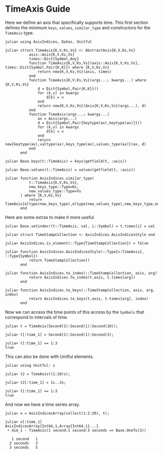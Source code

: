 # TimeAxis Guide

Here we define an axis that specifically supports time.
This first section defines the minimum `keys`, `values`, `similar_type` and constructors for the `TimeAxis` type.
```jldoctest time_axis_example
julia> using AxisIndices, Dates, Unitful

julia> struct TimeAxis{K,V,Ks,Vs} <: AbstractAxis{K,V,Ks,Vs}
           axis::Axis{K,V,Ks,Vs}
           times::Dict{Symbol,Any}
           function TimeAxis{K,V,Ks,Vs}(axis::Axis{K,V,Ks,Vs}, times::Dict{Symbol,Pair{K,K}}) where {K,V,Ks,Vs}
               return new{K,V,Ks,Vs}(axis, times)
           end
           function TimeAxis{K,V,Ks,Vs}(args...; kwargs...) where {K,V,Ks,Vs}
               d = Dict{Symbol,Pair{K,K}}()
               for (k,v) in kwargs
                   d[k] = v
               end
               return new{K,V,Ks,Vs}(Axis{K,V,Ks,Vs}(args...), d)
           end
           function TimeAxis(args...; kwargs...)
               ax = Axis(args...)
               d = Dict{Symbol,Pair{keytype(ax),keytype(ax)}}()
               for (k,v) in kwargs
                   d[k] = v
               end
               return new{keytype(ax),valtype(ax),keys_type(ax),values_type(ax)}(ax, d)
           end
       end

julia> Base.keys(t::TimeAxis) = keys(getfield(t, :axis))

julia> Base.values(t::TimeAxis) = values(getfield(t, :axis))

julia> function AxisIndices.similar_type(
           t::TimeAxis{K,V,Ks,Vs},
           new_keys_type::Type=Ks,
           new_values_type::Type=Vs
       ) where {K,V,Ks,Vs}
           return TimeAxis{eltype(new_keys_type),eltype(new_values_type),new_keys_type,new_values_type}
       end
```

Here are some extras to make it more useful.
```jldoctest time_axis_example
julia> Base.setindex!(t::TimeAxis, val, i::Symbol) = t.times[i] = val

julia> struct TimeStampCollection <: AxisIndices.AxisIndicesStyle end

julia> AxisIndices.is_element(::Type{TimeStampCollection}) = false

julia> function AxisIndices.AxisIndicesStyle(::Type{<:TimeAxis}, ::Type{Symbol})
           return TimeStampCollection()
       end

julia> function AxisIndices.to_index(::TimeStampCollection, axis, arg)
           return AxisIndices.to_index(t.axis, t.times[arg])
       end

julia> function AxisIndices.to_keys(::TimeStampCollection, axis, arg, index)
           return AxisIndices.to_keys(t.axis, t.times[arg], index)
       end
```

Now we can access the time points of this access by the `Symbols` that correspond to intervals of time.
```jldoctest time_axis_example
julia> t = TimeAxis(Second(1):Second(1):Second(10));

julia> t[:time_1] = Second(1):Second(1):Second(3);

julia> t[:time_1] == 1:3
true

```

This can also be done with Unitful elements.
```jldoctest time_axis_example
julia> using Unitful: s

julia> t2 = TimeAxis((1:10)s);

julia> t2[:time_1] = 1s..3s;

julia> t[:time_1] == 1:3
true

```

And now we have a time series array.
```jldoctest time_axis_example
julia> x = AxisIndicesArray(collect(1:2:20), t);

julia> x[:time_1]
AxisIndicesArray{Int64,1,Array{Int64,1}...}
 • dim_1 - TimeAxis(1 second:1 second:3 seconds => Base.OneTo(3))

   1 second   1
  2 seconds   3
  3 seconds   5


```


